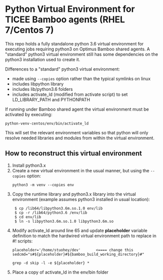 # Python Virtual Environment for TICEE Bamboo agents (RHEL 7/Centos 7)

This repo holds a fully standalone python 3.6 virtual environment for executing jobs requiring python3 on Optimus Bamboo shared agents. A "standard" python3 virtual environment still has some dependencies on the python3 installation used to create it.

Differences to a "standard" python3 virtual environment:

- made using `--copies` option rather than the typical symlinks on linux
- includes libpython library
- includes lib/python3.6 folders
- includes activate_ld (modified from activate script) to set LD_LIBRARY_PATH and PYTHONPATH

If running under Bamboo shared agent the virtual environment must be activated by executing:  

    python-venv-centos/env/bin/activate_ld

This will set the relevant environment variables so that python will only resolve needed libraries and modules from within the virtual environment.

## How to reconstruct this virtual environment

1. Install python3.x
1. Create a new virtual environment in the usual manner, but using the `--copies` option:
    ```
    python3 -m venv --copies env
    ```
1. Copy the runtime library and python3.x library into the virtual environment (example assumes python3 installed in usual location):
   ```
    $ cp /lib64/libpython3.6m.so.1.0 env/lib
    $ cp -r /lib64/python3.6 /env/lib
    $ cd env/lib
    $ ln -s libpython3.6m.so.1.0 libpython3.6m.so
    ```
1. Modify activate_ld around line 65 and update **placeholder** variable definition to match the hardwired virtual environment path to replace in #! scripts:
    ```
    placeholder='/home/stuohey/dev'       <==== change this
    sedcmd="s#${placeholder}#${bamboo_build_working_directory}#"

    grep -d skip -l -e ${placeholder} *

2. Place a copy of activate_ld in the env/bin folder

